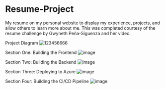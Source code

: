# Resume-Project
My resume on my personal website to display my experience, projects, and allow others to learn more about me. This was completed courtesy of the resume challenge by Gwyneth Peña-Siguenza and her video. 

Project Diagram
![123456666](https://user-images.githubusercontent.com/122903970/231036219-2ad63957-82ea-45a8-b93e-a01d787b8401.png)

Section One: Building the Frontend
![image](https://user-images.githubusercontent.com/122903970/230758851-d11e3c1c-70bc-4d21-aaa8-f886d2c65ee3.png)

Section Two: Building the Backend
![image](https://user-images.githubusercontent.com/122903970/230758860-3a1cca1d-c925-4e37-91f2-184bdd6beb22.png)

Section Three: Deploying to Azure
![image](https://user-images.githubusercontent.com/122903970/230758868-6ce078ff-5096-4dd6-afd2-5d80252a57c8.png)

Section Four: Building the CI/CD Pipeline
![image](https://user-images.githubusercontent.com/122903970/230758881-fb646b0f-9dee-45b6-a37d-e0d5fa2afcdc.png)
